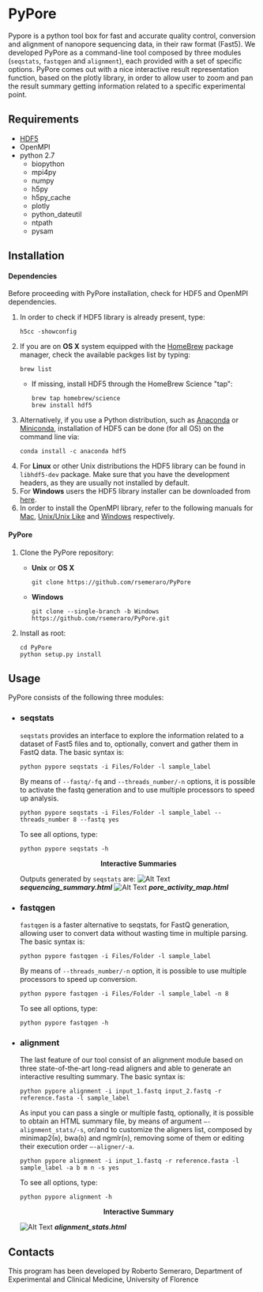 # PyPore
Pypore is a python tool box for fast and accurate quality control, conversion and alignment of nanopore sequencing data, in their raw format (Fast5). We developed PyPore as a command-line tool composed by three modules (`seqstats`, `fastqgen` and `alignment`), each provided with a set of specific options. PyPore comes out with a nice interactive result representation function, based on the plotly library, in order to allow user to zoom and pan the result summary getting information related to a specific experimental point.

## Requirements
- [HDF5](http://www.hdfgroup.org/HDF5/)
- OpenMPI
- python 2.7
  - biopython
  - mpi4py
  - numpy
  - h5py
  - h5py_cache
  - plotly
  - python_dateutil
  - ntpath
  - pysam

## Installation
#### Dependencies
Before proceeding with PyPore installation, check for HDF5 and OpenMPI dependencies.
1. In order to check if HDF5 library is already present, type:
   ```
   h5cc -showconfig
   ```
1. If you are on **OS X** system equipped with the [HomeBrew](https://brew.sh) package manager, check the available packges list by typing:
    ```
    brew list
    ```
    * If missing, install HDF5 through the HomeBrew Science "tap":
    
       ```
       brew tap homebrew/science
       brew install hdf5
       ```
1. Alternatively, if you use a Python distribution, such as [Anaconda](https://www.anaconda.com) or [Miniconda](https://conda.io/miniconda.html), installation of HDF5 can be done (for all OS) on the command line via:
    ```
    conda install -c anaconda hdf5
    ```
1. For **Linux** or other Unix distributions the HDF5 library can be found in `libhdf5-dev` package. Make sure that you have the development headers, as they are usually not installed by default.
1. For **Windows** users the HDF5 library installer can be downloaded from [here](https://support.hdfgroup.org/HDF5/release/obtain518.html).
1. In order to install the OpenMPI library, refer to the following manuals for [Mac](https://github.com/rsemeraro/PyPore/blob/master/readme_data/MPI_mac.md), [Unix/Unix Like](https://github.com/rsemeraro/PyPore/blob/master/readme_data/OpenMPIUnix.md) and [Windows](https://github.com/rsemeraro/PyPore/blob/master/readme_data/MPI_Win.md) respectively.
#### PyPore
1. Clone the PyPore repository:

    * **Unix** or **OS X**
       ```
       git clone https://github.com/rsemeraro/PyPore
       ```
    * **Windows**
       ```
       git clone --single-branch -b Windows https://github.com/rsemeraro/PyPore.git
       ```
1. Install as root:
    ```
    cd PyPore
    python setup.py install
    ```
 
## Usage
PyPore consists of the following three modules:
- ### seqstats
   `seqstats` provides an interface to explore the information related to a dataset of Fast5 files and to, optionally, convert and gather them in FastQ data. The basic syntax is:
    ```
    python pypore seqstats -i Files/Folder -l sample_label
    ```
    By means of `--fastq/-fq` and `--threads_number/-n` options, it is possible to activate the fastq generation and to use multiple processors to speed up analysis. 
    ```
    python pypore seqstats -i Files/Folder -l sample_label --threads_number 8 --fastq yes
    ```
    To see all options, type:
    ```
    python pypore seqstats -h
    ```
    <p align="center">    
        <b>Interactive Summaries</b>
    </p>
    
    Outputs generated by `seqstats` are:
    ![Alt Text](https://github.com/rsemeraro/PyPore/blob/master/readme_data/Seq_summary.gif)
    _**sequencing_summary.html**_
    ![Alt Text](https://github.com/rsemeraro/PyPore/blob/master/readme_data/pore_map.gif)
    _**pore_activity_map.html**_
- ### fastqgen 
    `fastqgen` is a faster alternative to seqstats, for FastQ generation, allowing user to convert data without wasting time in multiple parsing. The basic syntax is:
    ```
    python pypore fastqgen -i Files/Folder -l sample_label
    ```
    By means of `--threads_number/-n` option, it is possible to use multiple processors to speed up conversion.    
    ```
    python pypore fastqgen -i Files/Folder -l sample_label -n 8
    ```
    To see all options, type:
    ```
    python pypore fastqgen -h
    ```
- ### alignment     
   The last feature of our tool consist of an alignment module based on three state-of-the-art long-read aligners and able to generate an interactive resulting summary. The basic syntax is:
    ```
    python pypore alignment -i input_1.fastq input_2.fastq -r reference.fasta -l sample_label
    ```
    As input you can pass a single or multiple fastq, optionally, it is possible to obtain an HTML summary file, by means of argument `—-alignment_stats/-s`, or/and to customize the aligners list, composed by minimap2(`m`), bwa(`b`) and ngmlr(`n`), removing some of them or editing their execution order `—-aligner/-a`.
    ```
    python pypore alignment -i input_1.fastq -r reference.fasta -l sample_label -a b m n -s yes
    ```
    To see all options, type:
    ```
    python pypore alignment -h
    ```
    <p align="center">    
        <b>Interactive Summary</b>
    </p>
    
    ![Alt Text](https://github.com/rsemeraro/PyPore/blob/master/readme_data/alignment_summary.gif)
    _**alignment_stats.html**_
## Contacts

This program has been developed by Roberto Semeraro, Department of Experimental and Clinical Medicine, University of Florence
